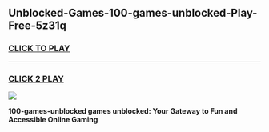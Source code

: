 
## Unblocked-Games-100-games-unblocked-Play-Free-5z31q
<h3>
<a href="https://premium76.site?title=100-games-unblocked&ref=23A">CLICK TO PLAY</a></h3>
<hr>

<h3>
<a href="https://premium76.site?title=100-games-unblocked&ref=23A">CLICK 2 PLAY</a>
  
</h3>

<a href="https://premium76.site?title=100-games-unblocked&ref=23A"><img src="https://clearcache.store/games.png"></a>


**100-games-unblocked games unblocked: Your Gateway to Fun and Accessible Online Gaming**
